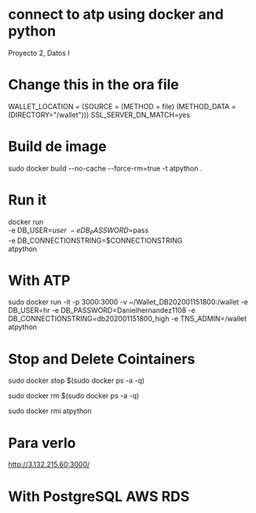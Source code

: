 # connect to atp using docker and python
Proyecto 2, Datos I

# Change this in the ora file
WALLET_LOCATION = (SOURCE = (METHOD = file) (METHOD_DATA = (DIRECTORY="/wallet")))
SSL_SERVER_DN_MATCH=yes

# Build de image 
sudo docker build --no-cache --force-rm=true -t atpython .

# Run it 

docker run \
-e DB_USER=$user \
-e DB_PASSWORD=$pass \
-e DB_CONNECTIONSTRING=$CONNECTIONSTRING \
atpython

# With ATP 

sudo docker run -it -p 3000:3000 -v ~/Wallet_DB202001151800:/wallet -e DB_USER=hr -e DB_PASSWORD=Danielhernandez1108 -e DB_CONNECTIONSTRING=db202001151800_high -e TNS_ADMIN=/wallet atpython

# Stop and Delete Cointainers
sudo docker stop $(sudo docker ps -a -q)

sudo docker rm $(sudo docker ps -a -q)

sudo docker rmi atpython

# Para verlo
http://3.132.215.60:3000/

# With PostgreSQL AWS RDS